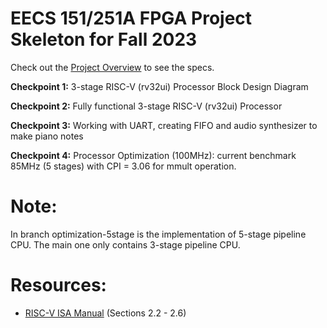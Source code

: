 # EECS 151/251A FPGA Project Skeleton for Fall 2023
Check out the [Project Overview](./spec/overview.md) to see the specs.

**Checkpoint 1:** 3-stage RISC-V (rv32ui) Processor Block Design Diagram

**Checkpoint 2:** Fully functional 3-stage RISC-V (rv32ui) Processor

**Checkpoint 3:** Working with UART, creating FIFO and audio synthesizer to make piano notes

**Checkpoint 4:** Processor Optimization (100MHz): current benchmark 85MHz (5 stages) with CPI = 3.06 for mmult operation.

# Note:
In branch optimization-5stage is the implementation of 5-stage pipeline CPU. The main one only contains 3-stage pipeline CPU.

# Resources:
- [RISC-V ISA Manual](https://riscv.org/wp-content/uploads/2017/05/riscv-spec-v2.2.pdf) (Sections 2.2 - 2.6)
